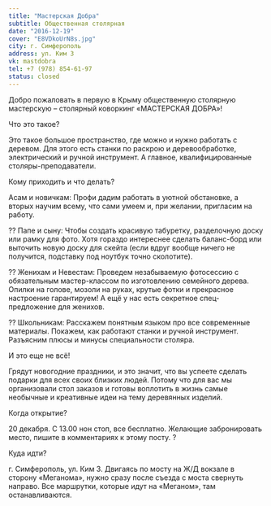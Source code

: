 ```yaml
---
title: "Мастерская Добра"
subtitle: Общественная столярная
date: "2016-12-19"
cover: "E8VDkoUrN8s.jpg"
city: г. Симферополь
address: ул. Ким 3
vk: mastdobra
tel: +7 (978) 854-61-97
status: closed
---
```


Добро пожаловать в первую в Крыму общественную столярную мастерскую – столярный коворкинг «МАСТЕРСКАЯ ДОБРА»!

Что это такое?

Это такое большое пространство, где можно и нужно работать с деревом. Для этого есть станки по раскрою и деревообработке, электрический и ручной инструмент. А главное, квалифицированные столяры-преподаватели.

Кому приходить и что делать?

Асам и новичкам: Профи дадим работать в уютной обстановке, а вторых научим всему, что сами умеем и, при желании, пригласим на работу.

?? Папе и сыну: Чтобы создать красивую табуретку, разделочную доску или рамку для фото. Хотя гораздо интереснее сделать баланс-борд или выточить новую доску для скейта (если вдруг вообще ничего не получится, подставку под ноутбук точно сколотите).

?? Женихам и Невестам: Проведем незабываемую фотосессию с обязательным мастер-классом по изготовлению семейного дерева. Опилки на голове, мозоли на руках, крутые фотки и прекрасное настроение гарантируем! А ещё у нас есть секретное спец-предложение для женихов.

?? Школьникам: Расскажем понятным языком про все современные материалы. Покажем, как работают станки и ручной инструмент. Разъясним плюсы и минусы специальности столяра.

И это еще не всё!

Грядут новогодние праздники, и это значит, что вы успеете сделать подарки для всех своих близких людей. Потому что для вас мы организовали стол заказов и готовы воплотить в жизнь самые необычные и креативные идеи на тему деревянных изделий.

Когда открытие?

20 декабря. С 13.00 нон стоп, все бесплатно. Желающие забронировать место, пишите в комментариях к этому посту. ?

Куда идти?

г. Симферополь, ул. Ким 3. Двигаясь по мосту на Ж/Д вокзале в сторону «Меганома», нужно сразу после съезда с моста свернуть направо. Все маршрутки, которые идут на «Меганом», там останавливаются.
